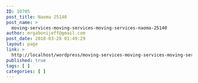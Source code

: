 ```yaml
---
ID: 10705
post_title: Naoma 25140
post_name: >
  moving-services-moving-services-moving-services-naoma-25140
author: mrgabonijeff@gmail.com
post_date: 2018-03-28 01:49:29
layout: page
link: >
  http://localhost/wordpress/moving-services-moving-services-moving-services-naoma-25140/
published: true
tags: [ ]
categories: [ ]
---
```

